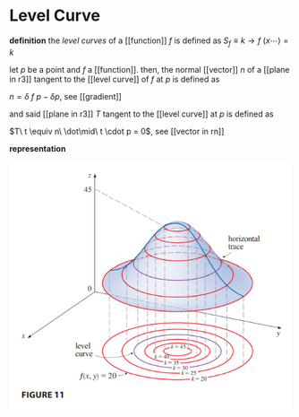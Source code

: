 # Level Curve

**definition** the _level curves_ of a [[function]] $f$ is defined as $S_f \equiv k \rightarrow f\ (x \cdots) = k$

let $p$ be a point and $f$ a [[function]]. then, the normal [[vector]] $n$ of a [[plane in r3]] tangent to the [[level curve]] of $f$ at $p$ is defined as

$n = \delta\ f\ p - \delta p$, see [[gradient]]

and said [[plane in r3]] $T$ tangent to the [[level curve]] at $p$ is defined as

$T\ t \equiv n\ \dot\mid\ t \cdot p = 0$, see [[vector in rn]]

**representation**

![](20220912132034.png)
